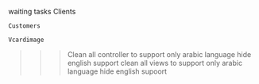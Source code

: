 waiting tasks
    Clients

    Customers

    Vcardimage

>>> Clean all controller to support only arabic language
    hide english support
>>> clean all views to support only arabic language
    hide english supoort
